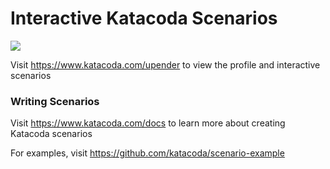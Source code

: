 # Interactive Katacoda Scenarios

[![](http://shields.katacoda.com/katacoda/upender/count.svg)](https://www.katacoda.com/upender "Get your profile on Katacoda.com")

Visit https://www.katacoda.com/upender to view the profile and interactive scenarios

### Writing Scenarios
Visit https://www.katacoda.com/docs to learn more about creating Katacoda scenarios

For examples, visit https://github.com/katacoda/scenario-example
